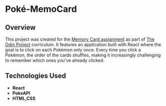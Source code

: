 # Poké-MemoCard

## Overview

This project was created for the [Memory Card assignment](https://www.theodinproject.com/lessons/node-path-react-new-memory-card) as part of [The Odin Project](https://www.theodinproject.com/) curriculum. It features an application built with React where the goal is to click on each Pokémon only once. Every time you click a Pokémon, the order of the cards shuffles, making it increasingly challenging to remember which ones you've already clicked.

## Technologies Used

-   **React**
-   **PokeAPI**
-   **HTML,CSS**
